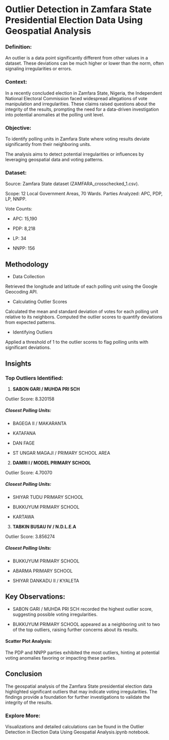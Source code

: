 # Outlier Detection in Zamfara State Presidential Election Data Using Geospatial Analysis

### Definition:

An outlier is a data point significantly different from other values in a dataset. These deviations can be much higher or lower than the norm, often signaling irregularities or errors.

### Context:

In a recently concluded election in Zamfara State, Nigeria, the Independent National Electoral Commission faced widespread allegations of vote manipulation and irregularities. These claims raised questions about the integrity of the results, prompting the need for a data-driven investigation into potential anomalies at the polling unit level.

### Objective:

To identify polling units in Zamfara State where voting results deviate significantly from their neighboring units.

The analysis aims to detect potential irregularities or influences by leveraging geospatial data and voting patterns.

### Dataset:

Source: Zamfara State dataset (ZAMFARA_crosschecked_1.csv).

Scope: 12 Local Government Areas, 70 Wards.
Parties Analyzed: APC, PDP, LP, NNPP.

Vote Counts:

* APC: 15,190

* PDP: 8,218

* LP: 34

* NNPP: 156

## Methodology

* Data Collection

Retrieved the longitude and latitude of each polling unit using the Google Geocoding API.

* Calculating Outlier Scores

Calculated the mean and standard deviation of votes for each polling unit relative to its neighbors.
Computed the outlier scores to quantify deviations from expected patterns.

* Identifying Outliers

Applied a threshold of 1 to the outlier scores to flag polling units with significant deviations.

## Insights

### Top Outliers Identified:

1. **SABON GARI / MUHDA PRI SCH**

Outlier Score: 8.320158

##### Closest Polling Units:
* BAGEGA II / MAKARANTA

* KATAFANA

* DAN FAGE

* ST UNGAR MAGAJI / PRIMARY SCHOOL AREA

2. **DAMRI I / MODEL PRIMARY SCHOOL**

Outlier Score: 4.70070

##### Closest Polling Units:

* SHIYAR TUDU PRIMARY SCHOOL

* BUKKUYUM PRIMARY SCHOOL

* KARTAWA

3. **TABKIN BUSAU IV / N.D.L.E.A**

Outlier Score: 3.856274

##### Closest Polling Units:

* BUKKUYUM PRIMARY SCHOOL

* ABARMA PRIMARY SCHOOL

* SHIYAR DANKADU II / KYALETA

## Key Observations:

* SABON GARI / MUHDA PRI SCH recorded the highest outlier score, suggesting possible voting irregularities.

* BUKKUYUM PRIMARY SCHOOL appeared as a neighboring unit to two of the top outliers, raising further concerns about its results.

#### Scatter Plot Analysis:

The PDP and NNPP parties exhibited the most outliers, hinting at potential voting anomalies favoring or impacting these parties.

## Conclusion

The geospatial analysis of the Zamfara State presidential election data highlighted significant outliers that may indicate voting irregularities. The findings provide a foundation for further investigations to validate the integrity of the results.

### Explore More:

Visualizations and detailed calculations can be found in the Outlier Detection in Election Data Using Geospatial Analysis.ipynb notebook.





